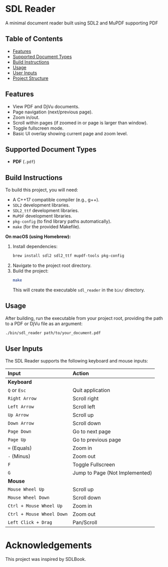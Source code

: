 # SDL Reader

A minimal document reader built using SDL2 and  MuPDF supporting PDF 

## Table of Contents
* [Features](#features)
* [Supported Document Types](#supported-document-types)
* [Build Instructions](#build-instructions)
* [Usage](#usage)
* [User Inputs](#user-inputs)
* [Project Structure](#project-structure)

## Features
* View PDF and DjVu documents.
* Page navigation (next/previous page).
* Zoom in/out.
* Scroll within pages (if zoomed in or page is larger than window).
* Toggle fullscreen mode.
* Basic UI overlay showing current page and zoom level.

## Supported Document Types
* **PDF** (`.pdf`)

## Build Instructions
To build this project, you will need:
* A C++17 compatible compiler (e.g., g++).
* `SDL2` development libraries.
* `SDL2_ttf` development libraries.
* `MuPDF` development libraries.
* `pkg-config` (to find library paths automatically).
* `make` (for the provided Makefile).

**On macOS (using Homebrew):**
1.  Install dependencies:
    ```bash
    brew install sdl2 sdl2_ttf mupdf-tools pkg-config
    ```
2.  Navigate to the project root directory.
3.  Build the project:
    ```bash
    make
    ```
    This will create the executable `sdl_reader` in the `bin/` directory.

## Usage
After building, run the executable from your project root, providing the path to a PDF or DjVu file as an argument:

```bash
./bin/sdl_reader path/to/your_document.pdf
```

## User Inputs
The SDL Reader supports the following keyboard and mouse inputs:

| Input                  | Action                                  |
| :--------------------- | :-------------------------------------- |
| **Keyboard** |                                         |
| `Q` or `Esc`           | Quit application                        |
| `Right Arrow`          | Scroll right                            |
| `Left Arrow`           | Scroll left                             |
| `Up Arrow`             | Scroll up                               |
| `Down Arrow`           | Scroll down                             |
| `Page Down`            | Go to next page                         |
| `Page Up`              | Go to previous page                     |
| `=` (Equals)           | Zoom in                                 |
| `-` (Minus)            | Zoom out                                |
| `F`                    | Toggle Fullscreen                       |
| `G`                    | Jump to Page (Not Implemented)          |
| **Mouse** |                                         |
| `Mouse Wheel Up`       | Scroll up                               |
| `Mouse Wheel Down`     | Scroll down                             |
| `Ctrl + Mouse Wheel Up`| Zoom in                                 |
| `Ctrl + Mouse Wheel Down`| Zoom out                              |
| `Left Click + Drag`    | Pan/Scroll                              |

# Acknowledgements

This project was inspired by SDLBook.
